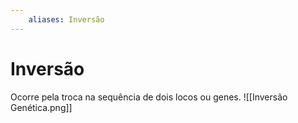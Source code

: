 ```yaml
---
	aliases: Inversão
---
```

# Inversão
Ocorre pela troca na sequência de dois locos ou genes.
![[Inversão Genética.png]]